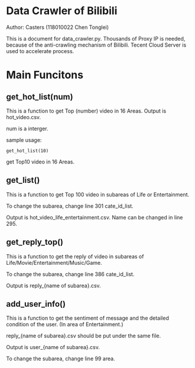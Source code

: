 Data Crawler of Bilibili
=========================

Author: Casters (118010022 Chen Tonglei)


This is a document for data_crawler.py. Thousands of Proxy IP is needed, because of the anti-crawling mechanism of Bilibili. Tecent Cloud Server is used to accelerate process.

# Main Funcitons

## get_hot_list(num)

This is a function to get Top (number) video in 16 Areas. Output is hot_video.csv.

num is a interger.

sample usage: 

`get_hot_list(10)`

get Top10 video in 16 Areas. 


## get_list()

This is a function to get Top 100 video in subareas of Life or Entertainment. 

To change the subarea, change line 301 cate_id_list.

Output is hot_video_life_entertainment.csv. Name can be changed in line 295.

## get_reply_top()

This is a function to get the reply of video in subareas of Life/Movie/Entertainment/Music/Game. 

To change the subarea, change line 386 cate_id_list.

Output is reply_{name of subarea}.csv.


## add_user_info()

This is a function to get the sentiment of message and the detailed condition of the user. (In area of Entertainment.)

reply_{name of subarea}.csv should be put under the same file. 

Output is user_{name of subarea}.csv. 

To change the subarea, change line 99 area.




